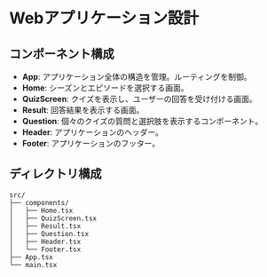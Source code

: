 # Webアプリケーション設計

## コンポーネント構成

*   **App**: アプリケーション全体の構造を管理。ルーティングを制御。
*   **Home**: シーズンとエピソードを選択する画面。
*   **QuizScreen**: クイズを表示し、ユーザーの回答を受け付ける画面。
*   **Result**: 回答結果を表示する画面。
*   **Question**: 個々のクイズの質問と選択肢を表示するコンポーネント。
*   **Header**: アプリケーションのヘッダー。
*   **Footer**: アプリケーションのフッター。

## ディレクトリ構成

```
src/
├── components/
│   ├── Home.tsx
│   ├── QuizScreen.tsx
│   ├── Result.tsx
│   ├── Question.tsx
│   ├── Header.tsx
│   └── Footer.tsx
├── App.tsx
└── main.tsx
